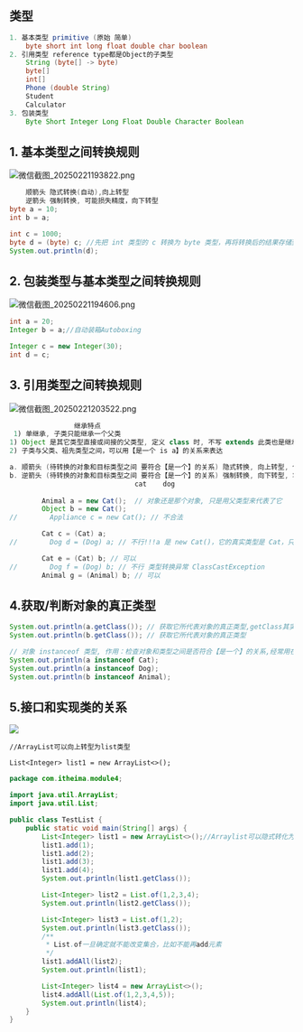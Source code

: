 ## 类型

```java
1. 基本类型 primitive (原始 简单)
    byte short int long float double char boolean
2. 引用类型 reference type都是Object的子类型
    String (byte[] -> byte)
    byte[]
    int[]
    Phone (double String)
    Student
    Calculator
3. 包装类型
    Byte Short Integer Long Float Double Character Boolean
```

## 1. 基本类型之间转换规则

![微信截图_20250221193822.png](https://cdn.jsdelivr.net/gh/hoo01/image_auto/%E5%BE%AE%E4%BF%A1%E6%88%AA%E5%9B%BE_20250221193822.png)

```java
    顺箭头 隐式转换(自动),向上转型
    逆箭头 强制转换, 可能损失精度，向下转型
byte a = 10;
int b = a;

int c = 1000;
byte d = (byte) c; //先把 int 类型的 c 转换为 byte 类型，再将转换后的结果存储到 d 变量中
System.out.println(d);
```

## 2. 包装类型与基本类型之间转换规则
![微信截图_20250221194606.png](https://cdn.jsdelivr.net/gh/hoo01/image_auto/%E5%BE%AE%E4%BF%A1%E6%88%AA%E5%9B%BE_20250221194606.png)

```java
int a = 20;
Integer b = a;//自动装箱Autoboxing

Integer c = new Integer(30);
int d = c;
```

## 3. 引用类型之间转换规则

![微信截图_20250221203522.png](https://cdn.jsdelivr.net/gh/hoo01/image_auto/%E5%BE%AE%E4%BF%A1%E6%88%AA%E5%9B%BE_20250221203522.png)


```java
                继承特点
 1) 单继承, 子类只能继承一个父类
1) Object 是其它类型直接或间接的父类型, 定义 class 时, 不写 extends 此类也是继承自 Object
2) 子类与父类、祖先类型之间，可以用【是一个 is a】的关系来表达

a. 顺箭头 (待转换的对象和目标类型之间 要符合【是一个】的关系) 隐式转换, 向上转型, 使用父类型统一处理子类型
b. 逆箭头 (待转换的对象和目标类型之间 要符合【是一个】的关系) 强制转换, 向下转型, 将对象还原
                               cat    dog
        
        Animal a = new Cat();  // 对象还是那个对象, 只是用父类型来代表了它
        Object b = new Cat();
//        Appliance c = new Cat(); // 不合法

        Cat c = (Cat) a;
//        Dog d = (Dog) a; // 不行!!!a 是 new Cat()，它的真实类型是 Cat，只是用 Animal 类型的引用来表示它（向上转型，隐式转换）。尝试向下转型成 Dog，但 a 实际上是 Cat，这不符合继承关系。 ClassCastException

        Cat e = (Cat) b; // 可以
//        Dog f = (Dog) b; // 不行 类型转换异常 ClassCastException
        Animal g = (Animal) b; // 可以
```

## 4.获取/判断对象的真正类型

```java
System.out.println(a.getClass()); // 获取它所代表对象的真正类型,getClass其实是Object的方法
System.out.println(b.getClass()); // 获取它所代表对象的真正类型
```

```java
// 对象 instanceof 类型, 作用：检查对象和类型之间是否符合【是一个】的关系,经常用在向上转型之前做判断
System.out.println(a instanceof Cat);
System.out.println(a instanceof Dog);
System.out.println(b instanceof Animal);
```

## 5.接口和实现类的关系

![](java_15_类型.assets/微信截图_20250225213341.png)

```
//ArrayList可以向上转型为list类型

List<Integer> list1 = new ArrayList<>();
```

```java
package com.itheima.module4;

import java.util.ArrayList;
import java.util.List;

public class TestList {
    public static void main(String[] args) {
        List<Integer> list1 = new ArrayList<>();//Arraylist可以隐式转化为list
        list1.add(1);
        list1.add(2);
        list1.add(3);
        list1.add(4);
        System.out.println(list1.getClass());

        List<Integer> list2 = List.of(1,2,3,4);
        System.out.println(list2.getClass());

        List<Integer> list3 = List.of(1,2);
        System.out.println(list3.getClass());
        /**
         * List.of一旦确定就不能改变集合，比如不能再add元素
         */
        list1.addAll(list2);
        System.out.println(list1);

        List<Integer> list4 = new ArrayList<>();
        list4.addAll(List.of(1,2,3,4,5));
        System.out.println(list4);
    }
}
```
